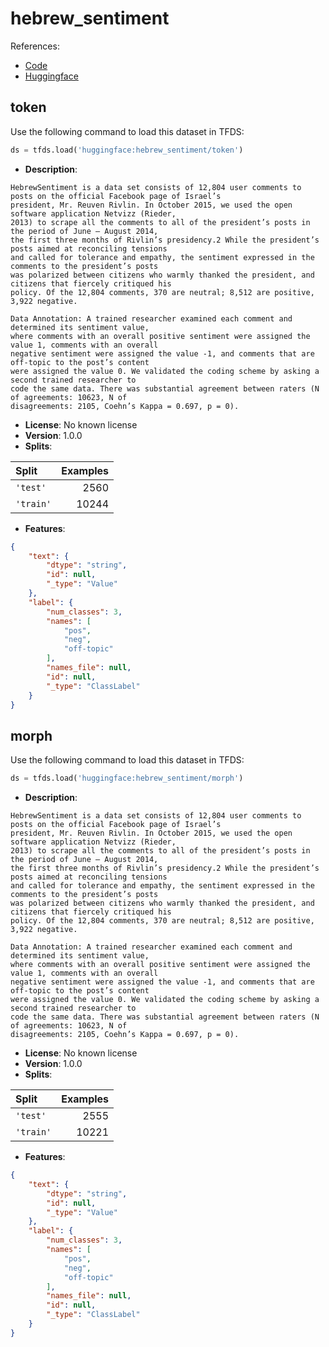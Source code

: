 # hebrew_sentiment

References:

*   [Code](https://github.com/huggingface/datasets/blob/master/datasets/hebrew_sentiment)
*   [Huggingface](https://huggingface.co/datasets/hebrew_sentiment)


## token


Use the following command to load this dataset in TFDS:

```python
ds = tfds.load('huggingface:hebrew_sentiment/token')
```

*   **Description**:

```
HebrewSentiment is a data set consists of 12,804 user comments to posts on the official Facebook page of Israel’s
president, Mr. Reuven Rivlin. In October 2015, we used the open software application Netvizz (Rieder,
2013) to scrape all the comments to all of the president’s posts in the period of June – August 2014,
the first three months of Rivlin’s presidency.2 While the president’s posts aimed at reconciling tensions
and called for tolerance and empathy, the sentiment expressed in the comments to the president’s posts
was polarized between citizens who warmly thanked the president, and citizens that fiercely critiqued his
policy. Of the 12,804 comments, 370 are neutral; 8,512 are positive, 3,922 negative.

Data Annotation: A trained researcher examined each comment and determined its sentiment value,
where comments with an overall positive sentiment were assigned the value 1, comments with an overall
negative sentiment were assigned the value -1, and comments that are off-topic to the post’s content
were assigned the value 0. We validated the coding scheme by asking a second trained researcher to
code the same data. There was substantial agreement between raters (N of agreements: 10623, N of
disagreements: 2105, Coehn’s Kappa = 0.697, p = 0).
```

*   **License**: No known license
*   **Version**: 1.0.0
*   **Splits**:

Split  | Examples
:----- | -------:
`'test'` | 2560
`'train'` | 10244

*   **Features**:

```json
{
    "text": {
        "dtype": "string",
        "id": null,
        "_type": "Value"
    },
    "label": {
        "num_classes": 3,
        "names": [
            "pos",
            "neg",
            "off-topic"
        ],
        "names_file": null,
        "id": null,
        "_type": "ClassLabel"
    }
}
```



## morph


Use the following command to load this dataset in TFDS:

```python
ds = tfds.load('huggingface:hebrew_sentiment/morph')
```

*   **Description**:

```
HebrewSentiment is a data set consists of 12,804 user comments to posts on the official Facebook page of Israel’s
president, Mr. Reuven Rivlin. In October 2015, we used the open software application Netvizz (Rieder,
2013) to scrape all the comments to all of the president’s posts in the period of June – August 2014,
the first three months of Rivlin’s presidency.2 While the president’s posts aimed at reconciling tensions
and called for tolerance and empathy, the sentiment expressed in the comments to the president’s posts
was polarized between citizens who warmly thanked the president, and citizens that fiercely critiqued his
policy. Of the 12,804 comments, 370 are neutral; 8,512 are positive, 3,922 negative.

Data Annotation: A trained researcher examined each comment and determined its sentiment value,
where comments with an overall positive sentiment were assigned the value 1, comments with an overall
negative sentiment were assigned the value -1, and comments that are off-topic to the post’s content
were assigned the value 0. We validated the coding scheme by asking a second trained researcher to
code the same data. There was substantial agreement between raters (N of agreements: 10623, N of
disagreements: 2105, Coehn’s Kappa = 0.697, p = 0).
```

*   **License**: No known license
*   **Version**: 1.0.0
*   **Splits**:

Split  | Examples
:----- | -------:
`'test'` | 2555
`'train'` | 10221

*   **Features**:

```json
{
    "text": {
        "dtype": "string",
        "id": null,
        "_type": "Value"
    },
    "label": {
        "num_classes": 3,
        "names": [
            "pos",
            "neg",
            "off-topic"
        ],
        "names_file": null,
        "id": null,
        "_type": "ClassLabel"
    }
}
```



